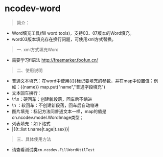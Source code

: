 # ncodev-word
>简介：
 * Word填充工具(fill word tools)，支持03、07版本的Word填充。
 * word03版本填充存在换行问题，可使用xml方式替换。

> 一. xml方式填充Word
 * 需要学习fl语法 http://freemarker.foofun.cn/

> 二、使用说明
 * 普通文本填充：在word中使用{{}}标记要填充的参数，并在map中设置值；例如：{{name}} map.put("name","普通字段填充")
 * 文本回车换行：
 *  \r\n：硬回车：创建新段落，回车后不缩进
 *  \n ：软回车：不创建新段落，回车后自动缩进
 * 图片填充：标记方法同普通文本一样，map的值是cn.ncodev.model.WordImage类型；
 * 列表填充：如下格式
 * |{{t::list t.name|t.age|t.sex}}|
 
 >三、具体使用方法
 * 请查看测试类`cn.ncodev.FillWordUtilTest`
